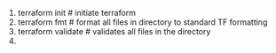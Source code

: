 1. terraform init # initiate terraform
2. terraform fmt # format all files in directory to standard TF formatting
3. terraform validate # validates all files in the directory
4. 
